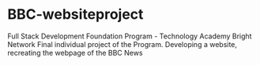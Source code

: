 # BBC-websiteproject
Full Stack Development Foundation Program - Technology Academy Bright Network
Final individual project of the Program. Developing a website, recreating the webpage of the BBC News 
